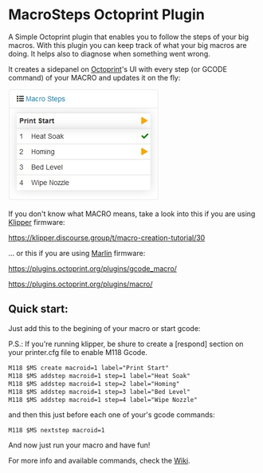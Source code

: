 # MacroSteps Octoprint Plugin
A Simple Octoprint plugin that enables you to follow the steps of your big macros.
With this plugin you can keep track of what your big macros are doing. It helps also to diagnose when something went wrong.

It creates a sidepanel on [Octoprint](https://octoprint.org/)'s UI with every step (or GCODE command) of your MACRO and updates it on the fly:

![MacroSteps Plugin sidebar](https://github.com/SinisterRj/OctoPrint-Macrosteps/raw/main/Pictures/MS.jpg)

If you don't know what MACRO means, take a look into this if you are using [Klipper](https://www.klipper3d.org/) firmware:

https://klipper.discourse.group/t/macro-creation-tutorial/30

... or this if you are using [Marlin](https://marlinfw.org/) firmware:

https://plugins.octoprint.org/plugins/gcode_macro/

https://plugins.octoprint.org/plugins/macro/

## Quick start:

Just add this to the begining of your macro or start gcode:

P.S.: If you're running klipper, be shure to create a [respond] section on your printer.cfg file to enable M118 Gcode.

```
M118 $MS create macroid=1 label="Print Start"
M118 $MS addstep macroid=1 step=1 label="Heat Soak"
M118 $MS addstep macroid=1 step=2 label="Homing"
M118 $MS addstep macroid=1 step=3 label="Bed Level"
M118 $MS addstep macroid=1 step=4 label="Wipe Nozzle"
```

and then this just before each one of your's gcode commands:

```
M118 $MS nextstep macroid=1
```

And now just run your macro and have fun!

For more info and available commands, check the [Wiki](https://github.com/SinisterRj/OctoPrint-Macrosteps/wiki).

